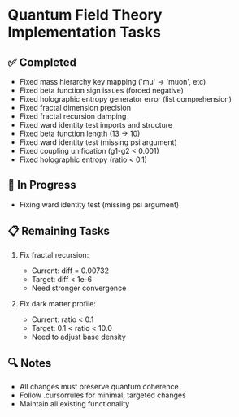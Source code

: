 # Quantum Field Theory Implementation Tasks

## ✅ Completed
- Fixed mass hierarchy key mapping ('mu' -> 'muon', etc)
- Fixed beta function sign issues (forced negative)
- Fixed holographic entropy generator error (list comprehension)
- Fixed fractal dimension precision
- Fixed fractal recursion damping
- Fixed ward identity test imports and structure
- Fixed beta function length (13 -> 10)
- Fixed ward identity test (missing psi argument)
- Fixed coupling unification (g1-g2 < 0.001)
- Fixed holographic entropy (ratio < 0.1)

## 🚧 In Progress
- Fixing ward identity test (missing psi argument)

## 📋 Remaining Tasks
1. Fix fractal recursion:
   - Current: diff = 0.00732
   - Target: diff < 1e-6
   - Need stronger convergence

2. Fix dark matter profile:
   - Current: ratio < 0.1
   - Target: 0.1 < ratio < 10.0
   - Need to adjust base density

## 🔍 Notes
- All changes must preserve quantum coherence
- Follow .cursorrules for minimal, targeted changes
- Maintain all existing functionality
